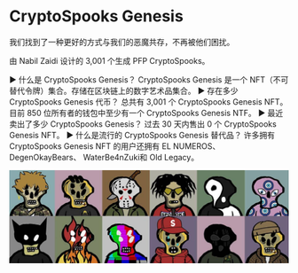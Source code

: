 # CryptoSpooks Genesis

我们找到了一种更好的方式与我们的恶魔共存，不再被他们困扰。

由 Nabil Zaidi 设计的 3,001 个生成 PFP CryptoSpooks。

▶ 什么是 CryptoSpooks Genesis？
CryptoSpooks Genesis 是一个 NFT（不可替代令牌）集合。存储在区块链上的数字艺术品集合。
▶ 存在多少 CryptoSpooks Genesis 代币？
总共有 3,001 个 CryptoSpooks Genesis NFT。目前 850 位所有者的钱包中至少有一个 CryptoSpooks Genesis NTF。
▶ 最近卖出了多少 CryptoSpooks Genesis？
过去 30 天内售出 0 个 CryptoSpooks Genesis NFT。
▶ 什么是流行的 CryptoSpooks Genesis 替代品？
许多拥有 CryptoSpooks Genesis NFT 的用户还拥有 EL NUMEROS、 DegenOkayBears、 WaterBe4nZuki和 Old Legacy。

![nft](1500x500.jpg)


